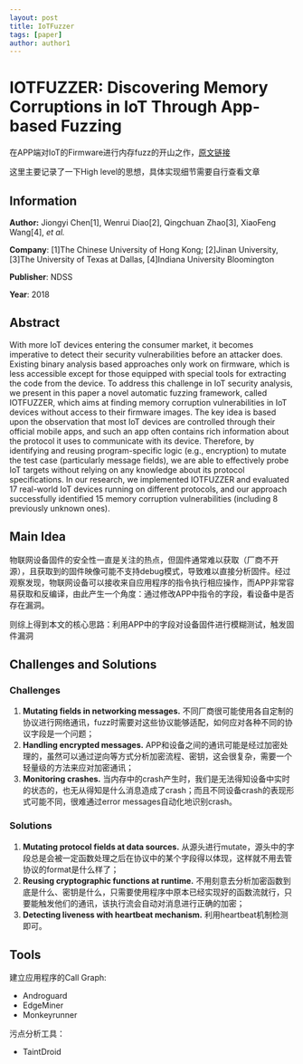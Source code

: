 ```yaml
---
layout: post
title: IoTFuzzer
tags: [paper]
author: author1
---
```

# IOTFUZZER: Discovering Memory Corruptions in IoT Through App-based Fuzzing

在APP端对IoT的Firmware进行内存fuzz的开山之作，[原文链接](https://www.ndss-symposium.org/wp-content/uploads/2018/02/ndss2018_01A-1_Chen_paper.pdf)

这里主要记录了一下High level的思想，具体实现细节需要自行查看文章


## Information

**Author:** Jiongyi Chen[1], Wenrui Diao[2], Qingchuan Zhao[3], XiaoFeng Wang[4], *et al.*

**Company**: [1]The Chinese University of Hong Kong; [2]Jinan University, [3]The University of Texas at Dallas, [4]Indiana University Bloomington

**Publisher**: NDSS

**Year**: 2018


## Abstract

With more IoT devices entering the consumer market, it becomes imperative to detect their security vulnerabilities before an attacker does. Existing binary analysis based approaches only work on firmware, which is less accessible except for those equipped with special tools for extracting the code from the device. To address this challenge in IoT security analysis, we present in this paper a novel automatic fuzzing framework, called IOTFUZZER, which aims at finding memory corruption vulnerabilities in IoT devices without access to their firmware images. The key idea is based upon the observation that most IoT devices are controlled through their official mobile apps, and such an app often contains rich information about the protocol it uses to communicate with its device. Therefore, by identifying and reusing program-specific logic (e.g., encryption) to mutate the test case (particularly message fields), we are able to effectively probe IoT targets without relying on any knowledge about its protocol specifications. In our research, we implemented IOTFUZZER and evaluated 17 real-world IoT devices running on different protocols, and our approach successfully identified 15 memory corruption vulnerabilities (including 8 previously unknown ones).


## Main Idea

物联网设备固件的安全性一直是关注的热点，但固件通常难以获取（厂商不开源），且获取到的固件映像可能不支持debug模式，导致难以直接分析固件。经过观察发现，物联网设备可以接收来自应用程序的指令执行相应操作，而APP非常容易获取和反编译，由此产生一个角度：通过修改APP中指令的字段，看设备中是否存在漏洞。

则综上得到本文的核心思路：利用APP中的字段对设备固件进行模糊测试，触发固件漏洞


## Challenges and Solutions

### Challenges

1. **Mutating fields in networking messages.** 不同厂商很可能使用各自定制的协议进行网络通讯，fuzz时需要对这些协议能够适配，如何应对各种不同的协议字段是一个问题；
2. **Handling encrypted messages.** APP和设备之间的通讯可能是经过加密处理的，虽然可以通过逆向等方式分析加密流程、密钥，这会很复杂，需要一个轻量级的方法来应对加密通讯；
3. **Monitoring crashes.** 当内存中的crash产生时，我们是无法得知设备中实时的状态的，也无从得知是什么消息造成了crash；而且不同设备crash的表现形式可能不同，很难通过error messages自动化地识别crash。

### Solutions

1. **Mutating protocol fields at data sources.** 从源头进行mutate，源头中的字段总是会被一定函数处理之后在协议中的某个字段得以体现，这样就不用去管协议的format是什么样了；
2. **Reusing cryptographic functions at runtime.** 不用刻意去分析加密函数到底是什么、密钥是什么，只需要使用程序中原本已经实现好的函数流就行，只要能触发他们的通讯，该执行流会自动对消息进行正确的加密；
3. **Detecting liveness with heartbeat mechanism.** 利用heartbeat机制检测即可。


## Tools

建立应用程序的Call Graph: 

* Androguard
* EdgeMiner
* Monkeyrunner

污点分析工具：

* TaintDroid

